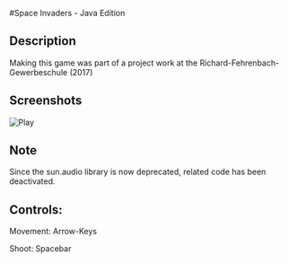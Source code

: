 #Space Invaders - Java Edition

## Description

Making this game was part of a project work at the Richard-Fehrenbach-Gewerbeschule (2017)

## Screenshots
![Play](https://user-images.githubusercontent.com/82582800/143043557-1d34508d-3a29-460b-9469-fb94427e50aa.png)

## Note
Since the sun.audio library is now deprecated, related code has been deactivated.

## Controls:
Movement: Arrow-Keys

Shoot: Spacebar
